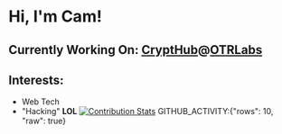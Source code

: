 # Hi, I'm Cam!

## Currently Working On: [CryptHub](https://github.com/IncognitLabs/CryptHub)@[OTRLabs](https://github.com/OTRLabs)

## Interests:
- Web Tech
- "Hacking" **LOL**
[![Contribution Stats](https://github-contribution-stats.vercel.app/api/?username=cammclain)](https://github.com/LordDashMe/github-contribution-stats/)
GITHUB_ACTIVITY:{"rows": 10, "raw": true}
<!--
**cammclain/cammclain** is a ✨ _special_ ✨ repository because its `README.md` (this file) appears on your GitHub profile.

Here are some ideas to get you started:

- 🔭 I’m currently working on ...
- 🌱 I’m currently learning ...
- 👯 I’m looking to collaborate on ...
- 🤔 I’m looking for help with ...
- 💬 Ask me about ...
- 📫 How to reach me: ...
- 😄 Pronouns: ...
- ⚡ Fun fact: ...
-->
